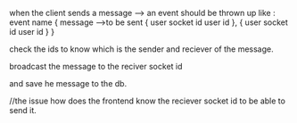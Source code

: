 when the client sends a message --> an event should be thrown up like :
event name
{
message -->to be sent
{
    user socket id
    user id
},
{
    user socket id
    user id
}
}

check the ids to know which is the sender and reciever of the message.

broadcast the message to the reciver socket id 

and save he message to the db.

//the issue how does the frontend know the reciever socket id to be able to send it.
